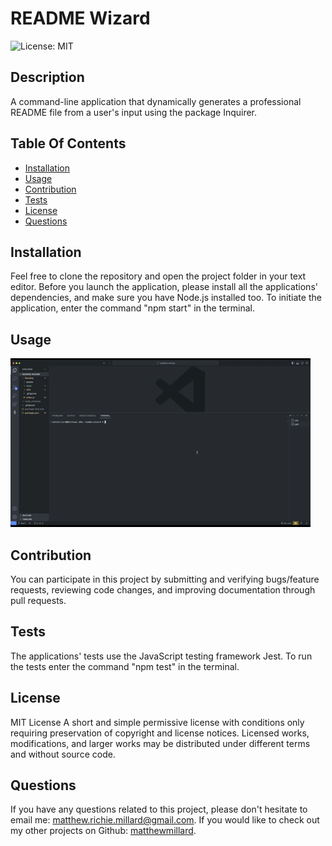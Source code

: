 # README Wizard

![License: MIT](https://img.shields.io/badge/License-MIT-yellow.svg)

## Description

A command-line application that dynamically generates a professional README file from a user's input using the package Inquirer.

## Table Of Contents

- [Installation](#installation)
- [Usage](#usage)
- [Contribution](#contribution)
- [Tests](#tests)
- [License](#license)
- [Questions](#questions)

## Installation

Feel free to clone the repository and open the project folder in your text editor. Before you launch the application, please install all the applications' dependencies, and make sure you have Node.js installed too. To initiate the application, enter the command  "npm start" in the terminal. 

## Usage

![README Wizard Demo](Develop/assets/images/readme-wizard.gif)

## Contribution

You can participate in this project by submitting and verifying bugs/feature requests, reviewing code changes, and improving documentation through pull requests.

## Tests

The applications' tests use the JavaScript testing framework Jest. To run the tests enter the command "npm test"  in the terminal.  

## License

MIT License
A short and simple permissive license with conditions only requiring preservation of copyright and license notices. Licensed works, modifications, and larger works may be distributed under different terms and without source code.

## Questions

If you have any questions related to this project, please don't hesitate to email me: [matthew.richie.millard@gmail.com](mailto:matthew.richie.millard@gmail.com).
If you would like to check out my other projects on Github: [matthewmillard](matthew-millard).
